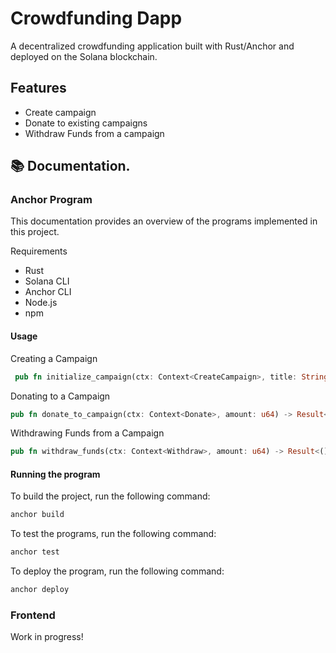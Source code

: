 # Crowdfunding Dapp

A decentralized crowdfunding application built with Rust/Anchor and deployed on the Solana blockchain.

## Features

- Create campaign
- Donate to existing campaigns
- Withdraw Funds from a campaign

## 📚 Documentation.

### Anchor Program

This documentation provides an overview of the programs implemented in this project.

Requirements

- Rust
- Solana CLI
- Anchor CLI
- Node.js
- npm

#### Usage

Creating a Campaign

```rust
 pub fn initialize_campaign(ctx: Context<CreateCampaign>, title: String, description: String, goal: u64) -> Result<()> {}
```

Donating to a Campaign

```rust
pub fn donate_to_campaign(ctx: Context<Donate>, amount: u64) -> Result<()> {};
```

Withdrawing Funds from a Campaign

```rust
pub fn withdraw_funds(ctx: Context<Withdraw>, amount: u64) -> Result<()> {};
```

#### Running the program

To build the project, run the following command:

```sh
anchor build
```

To test the programs, run the following command:

```sh
anchor test
```

To deploy the program, run the following command:

```sh
anchor deploy
```

### Frontend

Work in progress!

